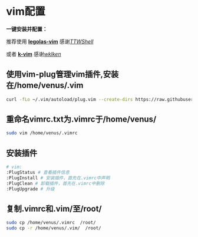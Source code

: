 # vim配置

**一键安装并配置：**

推荐使用 [**legolas-vim**](https://github.com/TTWShell/legolas-vim) 感谢[*TTWShell*](https://github.com/TTWShell)

或者 [**k-vim**](https://github.com/wklken/k-vim) 感谢[*wklken*](https://github.com/wklken)

## 使用vim-plug管理vim插件,安装在/home/venus/.vim

```bash
curl -fLo ~/.vim/autoload/plug.vim --create-dirs https://raw.githubusercontent.com/junegunn/vim-plug/master/plug.vim
```

## 重命名vimrc.txt为.vimrc于/home/venus/

```bash
sudo vim /home/venus/.vimrc
```

## 安装插件

```bash
# vim:
:PlugStatus # 查看插件信息
:PlugInstall # 安装插件，首先在.vimrc中声明
:PlugClean # 卸载插件，首先在.vimrc中删除
:PlugUpgrade # 升级
```

## 复制.vimrc和.vim/至/root/

```bash
sudo cp /home/venus/.vimrc  /root/
sudo cp -r /home/venus/.vim/  /root/
```

